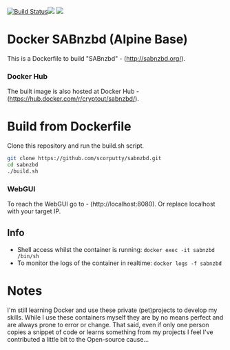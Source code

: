[![Build Status](https://travis-ci.org/scorputty/sabnzbd.svg?branch=master)](https://travis-ci.org/scorputty/sabnzbd)[![](https://images.microbadger.com/badges/image/cryptout/sabnzbd.svg)](https://microbadger.com/images/cryptout/sabnzbd "Get your own image badge on microbadger.com") [![](https://images.microbadger.com/badges/version/cryptout/sabnzbd.svg)](https://microbadger.com/images/cryptout/sabnzbd "Get your own version badge on microbadger.com")

# Docker SABnzbd (Alpine Base)

This is a Dockerfile to build "SABnzbd" - (http://sabnzbd.org/).

### Docker Hub
The built image is also hosted at Docker Hub - (https://hub.docker.com/r/cryptout/sabnzbd/).

# Build from Dockerfile
Clone this repository and run the build.sh script.
```sh
git clone https://github.com/scorputty/sabnzbd.git
cd sabnzbd
./build.sh
```

### WebGUI
To reach the WebGUI go to - (http://localhost:8080).
Or replace localhost with your target IP.

## Info
* Shell access whilst the container is running: `docker exec -it sabnzbd /bin/sh`
* To monitor the logs of the container in realtime: `docker logs -f sabnzbd`

# Notes
I'm still learning Docker and use these private (pet)projects to develop my skills.
While I use these containers myself they are by no means perfect and are always prone to error or change.
That said, even if only one person copies a snippet of code or learns something from my projects I feel I've contributed a little bit to the Open-source cause...
